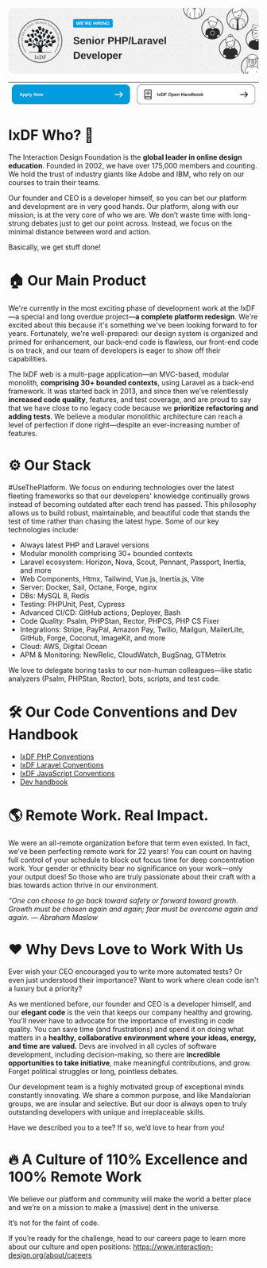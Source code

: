 [![The Interaction Design Foundation](./banner.png)](https://www.interaction-design.org/about/careers)

| [![Apply Now](./apply-to-ixdf.png)](https://www.interaction-design.org/about/careers) | [![IxDF Open Handbookn](./ixdf-open-handbook.png)](https://handbook.interaction-design.org/) |
|---------------------------------------------------------------------------------------|----------------------------------------------------------------------------------------------|

# IxDF Who? 🤔

The Interaction Design Foundation is the **global leader in online design education**. Founded in 2002, we have over 175,000 members and counting. We hold the trust of industry giants like Adobe and IBM, who rely on our courses to train their teams.

Our founder and CEO is a developer himself, so you can bet our platform and development are in very good hands. Our platform, along with our mission, is at the very core of who we are. We don’t waste time with long-strung debates just to get our point across. Instead, we focus on the minimal distance between word and action.

Basically, we get stuff done!


# 🏠 Our Main Product

We're currently in the most exciting phase of development work at the IxDF—a special and long overdue project—**a complete platform redesign**. We're excited about this because it's something we've been looking forward to for years. Fortunately, we're well-prepared: our design system is organized and primed for enhancement, our back-end code is flawless, our front-end code is on track, and our team of developers is eager to show off their capabilities.

The IxDF web is a multi-page application—an MVC-based, modular monolith, **comprising 30+ bounded contexts**, using Laravel as a back-end framework. It was started back in 2013, and since then we’ve relentlessly **increased code quality**, features, and test coverage, and are proud to say that we have close to no legacy code because we **prioritize refactoring and adding tests**. We believe a modular monolithic architecture can reach a level of perfection if done right—despite an ever-increasing number of features.


# ⚙️ Our Stack

#UseThePlatform. We focus on enduring technologies over the latest fleeting frameworks so that our developers' knowledge continually grows instead of becoming outdated after each trend has passed. This philosophy allows us to build robust, maintainable, and beautiful code that stands the test of time rather than chasing the latest hype. Some of our key technologies include: 

- Always latest PHP and Laravel versions
- Modular monolith comprising 30+ bounded contexts
- Laravel ecosystem: Horizon, Nova, Scout, Pennant, Passport, Inertia, and more
- Web Components, Htmx, Tailwind, Vue.js, Inertia.js, Vite
- Server: Docker, Sail, Octane, Forge, nginx
- DBs: MySQL 8, Redis
- Testing: PHPUnit, Pest, Cypress
- Advanced CI/CD: GitHub actions, Deployer, Bash
- Code Quality: Psalm, PHPStan, Rector, PHPCS, PHP CS Fixer
- Integrations: Stripe, PayPal, Amazon Pay, Twilio, Mailgun, MailerLite, GitHub, Forge, Coconut, ImageKit, and more 
- Cloud: AWS, Digital Ocean
- APM & Monitoring: NewRelic, CloudWatch, BugSnag, GTMetrix 

We love to delegate boring tasks to our non-human colleagues—like static analyzers (Psalm, PHPStan, Rector), bots, scripts, and test code.

# 🛠 Our Code Conventions and Dev Handbook
 - [IxDF PHP Conventions](https://handbook.interaction-design.org/library/backend/conventions--php.html)
 - [IxDF Laravel Conventions](https://handbook.interaction-design.org/library/backend/conventions--laravel.html)
 - [IxDF JavaScript Conventions](https://handbook.interaction-design.org/library/frontend/conventions--js.html)
 - [Dev handbook](https://handbook.interaction-design.org/)

# 🌎 Remote Work. Real Impact.

We were an all-remote organization before that term even existed. In fact, we’ve been perfecting remote work for 22 years! You can count on having full control of your schedule to block out focus time for deep concentration work. Your gender or ethnicity bear no significance on your work—only your output does! So those who are truly passionate about their craft with a bias towards action thrive in our environment. 

*“One can choose to go back toward safety or forward toward growth. Growth must be chosen again and again; fear must be overcome again and again. — Abraham Maslow*


# ❤️ Why Devs Love to Work With Us

Ever wish your CEO encouraged you to write more automated tests? Or even just understood their importance? Want to work where clean code isn't a luxury but a priority?

As we mentioned before, our founder and CEO is a developer himself, and our **elegant code** is the vein that keeps our company healthy and growing. You'll never have to advocate for the importance of investing in code quality. You can save time (and frustrations) and spend it on doing what matters in a **healthy, collaborative environment where your ideas, energy, and time are valued.** Devs are involved in all cycles of software development, including decision-making, so there are **incredible opportunities to take initiative**, make meaningful contributions, and grow. Forget political struggles or long, pointless debates. 

Our development team is a highly motivated group of exceptional minds constantly innovating. We share a common purpose, and like Mandalorian groups, we are insular and selective. But our door is always open to truly outstanding developers with unique and irreplaceable skills. 

Have we described you to a tee? If so, we’d love to hear from you!


# 🔥 A Culture of 110% Excellence and 100% Remote Work 

We believe our platform and community will make the world a better place and we’re on a mission to make a (massive) dent in the universe.

It’s not for the faint of code.

If you’re ready for the challenge, head to our careers page to learn more about our culture and open positions: https://www.interaction-design.org/about/careers
